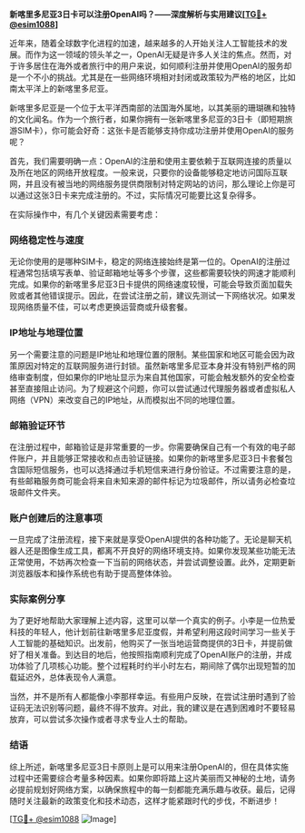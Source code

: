 **新喀里多尼亚3日卡可以注册OpenAI吗？——深度解析与实用建议[[TG💪+ @esim1088](https://t.me/s/esim1088)]**

近年来，随着全球数字化进程的加速，越来越多的人开始关注人工智能技术的发展。而作为这一领域的领头羊之一，OpenAI无疑是许多人关注的焦点。然而，对于许多居住在海外或者旅行中的用户来说，如何顺利注册并使用OpenAI的服务却是一个不小的挑战。尤其是在一些网络环境相对封闭或政策较为严格的地区，比如南太平洋上的新喀里多尼亚。

新喀里多尼亚是一个位于太平洋西南部的法国海外属地，以其美丽的珊瑚礁和独特的文化闻名。作为一个旅行者，如果你拥有一张新喀里多尼亚的3日卡（即短期旅游SIM卡），你可能会好奇：这张卡是否能够支持你成功注册并使用OpenAI的服务呢？

首先，我们需要明确一点：OpenAI的注册和使用主要依赖于互联网连接的质量以及所在地区的网络开放程度。一般来说，只要你的设备能够稳定地访问国际互联网，并且没有被当地的网络服务提供商限制对特定网站的访问，那么理论上你是可以通过这张3日卡来完成注册的。不过，实际情况可能要比这复杂得多。

在实际操作中，有几个关键因素需要考虑：

### 网络稳定性与速度

无论你使用的是哪种SIM卡，稳定的网络连接始终是第一位的。OpenAI的注册过程通常包括填写表单、验证邮箱地址等多个步骤，这些都需要较快的网速才能顺利完成。如果你的新喀里多尼亚3日卡提供的网络速度较慢，可能会导致页面加载失败或者其他错误提示。因此，在尝试注册之前，建议先测试一下网络状况。如果发现网络质量不佳，可以考虑更换运营商或升级套餐。

### IP地址与地理位置

另一个需要注意的问题是IP地址和地理位置的限制。某些国家和地区可能会因为政策原因对特定的互联网服务进行封锁。虽然新喀里多尼亚本身并没有特别严格的网络审查制度，但如果你的IP地址显示为来自其他国家，可能会触发额外的安全检查甚至直接阻止访问。为了规避这个问题，你可以尝试通过代理服务器或者虚拟私人网络（VPN）来改变自己的IP地址，从而模拟出不同的地理位置。

### 邮箱验证环节

在注册过程中，邮箱验证是非常重要的一步。你需要确保自己有一个有效的电子邮件账户，并且能够正常接收和点击验证链接。如果你的新喀里多尼亚3日卡套餐包含国际短信服务，也可以选择通过手机短信来进行身份验证。不过需要注意的是，有些邮箱服务商可能会将来自未知来源的邮件标记为垃圾邮件，所以请务必检查垃圾邮件文件夹。

### 账户创建后的注意事项

一旦完成了注册流程，接下来就是享受OpenAI提供的各种功能了。无论是聊天机器人还是图像生成工具，都离不开良好的网络环境支持。如果你发现某些功能无法正常使用，不妨再次检查一下当前的网络状态，并尝试调整设置。此外，定期更新浏览器版本和操作系统也有助于提高整体体验。

### 实际案例分享

为了更好地帮助大家理解上述内容，这里可以举一个真实的例子。小李是一位热爱科技的年轻人，他计划前往新喀里多尼亚度假，并希望利用这段时间学习一些关于人工智能的基础知识。出发前，他购买了一张当地运营商提供的3日卡，并提前做好了相关准备。到达目的地后，他按照指南顺利完成了OpenAI账户的注册，并成功体验了几项核心功能。整个过程耗时约半小时左右，期间除了偶尔出现短暂的加载延迟外，总体表现令人满意。

当然，并不是所有人都能像小李那样幸运。有些用户反映，在尝试注册时遇到了验证码无法识别等问题，最终不得不放弃。对此，我的建议是在遇到困难时不要轻易放弃，可以尝试多次操作或者寻求专业人士的帮助。

### 结语

综上所述，新喀里多尼亚3日卡原则上是可以用来注册OpenAI的，但在具体实施过程中还需要综合考量多种因素。如果你即将踏上这片美丽而又神秘的土地，请务必提前规划好网络方案，以确保旅程中的每一刻都能充满乐趣与收获。最后，记得随时关注最新的政策变化和技术动态，这样才能紧跟时代的步伐，不断进步！

[[TG💪+ @esim1088](https://t.me/s/esim1088) ![Image](https://i.postimg.cc/4NQfJmqS/Snipaste-2025-05-13-00-14-12.png)]